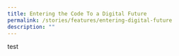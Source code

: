 ```yaml
---
title: Entering the Code To a Digital Future
permalink: /stories/features/entering-digital-future
description: ""
---
```

test
